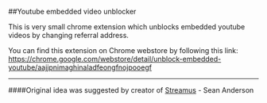 ##Youtube embedded video unblocker

This is very small chrome extension which unblocks embedded youtube videos by changing referral address.


You can find this extension on Chrome webstore by following this link: https://chrome.google.com/webstore/detail/unblock-embedded-youtube/aajjpnimaghinaladfeongfnojpooegf


-----------------------
####Original idea was suggested by creator of [Streamus](http://streamus.com) - Sean Anderson
